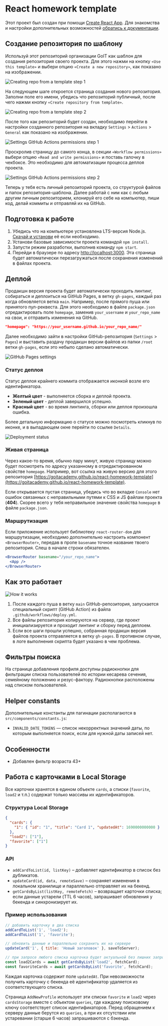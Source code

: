 # React homework template 

Этот проект был создан при помощи
[Create React App](https://github.com/facebook/create-react-app). Для знакомства
и настройки дополнительных возможностей
[обратись к документации](https://facebook.github.io/create-react-app/docs/getting-started).

## Создание репозитория по шаблону

Используй этот репозиторий организации GoIT как шаблон для создания репозитория
своего проекта. Для этого нажми на кнопку `«Use this template»` и выбери опцию
`«Create a new repository»`, как показано на изображении.

![Creating repo from a template step 1](./assets/template-step-1.png)

На следующем шаге откроется страница создания нового репозитория. Заполни поле
его имени, убедись что репозиторий публичный, после чего нажми кнопку
`«Create repository from template»`.

![Creating repo from a template step 2](./assets/template-step-2.png)

После того как репозиторий будет создан, необходимо перейти в настройки
созданного репозитория на вкладку `Settings` > `Actions` > `General` как
показано на изображении.

![Settings GitHub Actions permissions step 1](./assets/gh-actions-perm-1.png)

Проскролив страницу до самого конца, в секции `«Workflow permissions»` выбери
опцию `«Read and write permissions»` и поставь галочку в чекбоксе. Это
необходимо для автоматизации процесса деплоя проекта.

![Settings GitHub Actions permissions step 2](./assets/gh-actions-perm-2.png)

Теперь у тебя есть личный репозиторий проекта, со структурой файлов и папок
репозитория-шаблона. Далее работай с ним как с любым другим личным репозиторием,
клонируй его себе на компьютер, пиши код, делай коммиты и отправляй их на
GitHub.

## Подготовка к работе

1. Убедись что на компьютере установлена LTS-версия Node.js.
   [Скачай и установи](https://nodejs.org/en/) её если необходимо.
2. Установи базовые зависимости проекта командой `npm install`.
3. Запусти режим разработки, выполнив команду `npm start`.
4. Перейди в браузере по адресу [http://localhost:3000](http://localhost:3000).
   Эта страница будет автоматически перезагружаться после сохранения изменений в
   файлах проекта.

## Деплой

Продакшн версия проекта будет автоматически проходить линтинг, собираться и
деплоиться на GitHub Pages, в ветку `gh-pages`, каждый раз когда обновляется
ветка `main`. Например, после прямого пуша или принятого пул-реквеста. Для этого
необходимо в файле `package.json` отредактировать поле `homepage`, заменив
`your_username` и `your_repo_name` на свои, и отправить изменения на GitHub.

```json
"homepage": "https://your_username.github.io/your_repo_name/"
```

Далее необходимо зайти в настройки GitHub-репозитория (`Settings` > `Pages`) и
выставить раздачу продакшн версии файлов из папки `/root` ветки `gh-pages`, если
это небыло сделано автоматически.

![GitHub Pages settings](./assets/repo-settings.png)

### Статус деплоя

Статус деплоя крайнего коммита отображается иконкой возле его идентификатора.

- **Желтый цвет** - выполняется сборка и деплой проекта.
- **Зеленый цвет** - деплой завершился успешно.
- **Красный цвет** - во время линтинга, сборки или деплоя произошла ошибка.

Более детальную информацию о статусе можно посмотреть кликнув по иконке, и в
выпадающем окне перейти по ссылке `Details`.

![Deployment status](./assets/deploy-status.png)

### Живая страница

Через какое-то время, обычно пару минут, живую страницу можно будет посмотреть
по адресу указанному в отредактированном свойстве `homepage`. Например, вот
ссылка на живую версию для этого репозитория
[https://goitacademy.github.io/react-homework-template](https://goitacademy.github.io/react-homework-template).

Если открывается пустая страница, убедись что во вкладке `Console` нет ошибок
связанных с неправильными путями к CSS и JS файлам проекта (**404**). Скорее
всего у тебя неправильное значение свойства `homepage` в файле `package.json`.

### Маршрутизация

Если приложение использует библиотеку `react-router-dom` для маршрутизации,
необходимо дополнительно настроить компонент `<BrowserRouter>`, передав в пропе
`basename` точное название твоего репозитория. Слеш в начале строки обязателен.

```jsx
<BrowserRouter basename="/your_repo_name">
  <App />
</BrowserRouter>
```

## Как это работает

![How it works](./assets/how-it-works.png)

1. После каждого пуша в ветку `main` GitHub-репозитория, запускается специальный
   скрипт (GitHub Action) из файла `.github/workflows/deploy.yml`.
2. Все файлы репозитория копируются на сервер, где проект инициализируется и
   проходит линтинг и сборку перед деплоем.
3. Если все шаги прошли успешно, собранная продакшн версия файлов проекта
   отправляется в ветку `gh-pages`. В противном случае, в логе выполнения
   скрипта будет указано в чем проблема.

## Фильтры поиска

На странице добавления профиля доступны радиокнопки для фильтрации списка
пользователей по истории кесарева сечения, семейному положению и резус-фактору.
Радиокнопки расположены над списком пользователей.

## Helper constants

Дополнительные константы для пагинации располагаются в `src/components/constants.js`:

- `INVALID_DATE_TOKENS` — список некорректных значений даты, по которым
  выполняется поиск, если для нужной даты записей нет.

## Особенности
- Добавлен фильтр возраста 43+

## Работа с карточками в Local Storage

Все карточки хранятся в едином объекте `cards`, а списки (`favorite`, `load2` и
т.п.) содержат только массивы их идентификаторов.

### Структура Local Storage

```json
{
  "cards": {
    "1": { "id": "1", "title": "Card 1", "updatedAt": 1690000000000 }
  },
  "load2": ["1"],
  "favorite": ["1"]
}
```

### API

- `addCardToList(id, listKey)` – добавляет идентификатор в список без
  дубликатов.
- `updateCard(id, data, remoteSave)` – сохраняет изменения в локальном
  хранилище и параллельно отправляет их на бекенд.
- `getCardsByList(listKey, remoteFetch)` – возвращает карточки списка; если
  данные устарели (TTL 6 часов), запрашивает обновления у бекенда и
  синхронизирует их.

### Пример использования

```js
// добавить карточку в два списка
addCardToList('1', 'load2');
addCardToList('1', 'favorite');

// обновить данные и параллельно сохранить их на сервере
updateCard('1', { title: 'Новый заголовок' }, saveToServer);

// при запросе любого списка карточка будет актуальной без лишних запросов
const load2Cards = await getCardsByList('load2', fetchCard);
const favoriteCards = await getCardsByList('favorite', fetchCard);
```

Каждая карточка содержит поле `updatedAt`. При невозможности получить карточку с
бекенда её идентификатор удаляется из соответствующего списка.

Страница `AddNewProfile` использует эти списки `favorite` и `load2` через
`cardsStorage` вместе с объектом `queries`, где каждому поисковому ключу
соответствует список идентификаторов. Перед обращением к серверу данные
берутся из `queries`, а при их отсутствии или устаревании (старше 6 часов)
запрашиваются с бэкенда.
